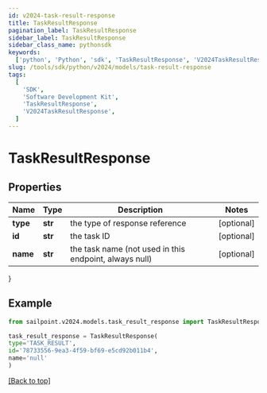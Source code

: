 ```yaml
---
id: v2024-task-result-response
title: TaskResultResponse
pagination_label: TaskResultResponse
sidebar_label: TaskResultResponse
sidebar_class_name: pythonsdk
keywords:
  ['python', 'Python', 'sdk', 'TaskResultResponse', 'V2024TaskResultResponse']
slug: /tools/sdk/python/v2024/models/task-result-response
tags:
  [
    'SDK',
    'Software Development Kit',
    'TaskResultResponse',
    'V2024TaskResultResponse',
  ]
---
```


# TaskResultResponse

## Properties

| Name | Type | Description | Notes |
| --- | --- | --- | --- |
| **type** | **str** | the type of response reference | [optional] |
| **id** | **str** | the task ID | [optional] |
| **name** | **str** | the task name (not used in this endpoint, always null) | [optional] |

}

## Example

```python
from sailpoint.v2024.models.task_result_response import TaskResultResponse

task_result_response = TaskResultResponse(
type='TASK_RESULT',
id='78733556-9ea3-4f59-bf69-e5cd92b011b4',
name='null'
)

```

[[Back to top]](#)
